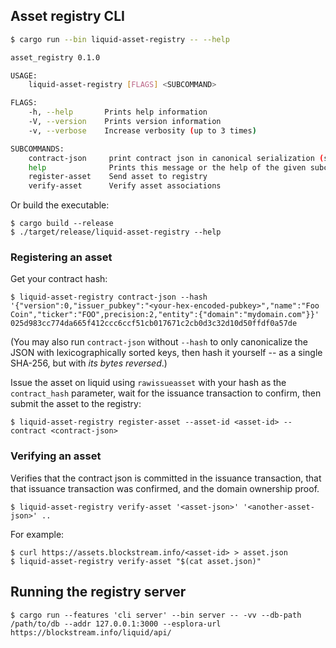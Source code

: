 ## Asset registry CLI

```bash
$ cargo run --bin liquid-asset-registry -- --help

asset_registry 0.1.0

USAGE:
    liquid-asset-registry [FLAGS] <SUBCOMMAND>

FLAGS:
    -h, --help       Prints help information
    -V, --version    Prints version information
    -v, --verbose    Increase verbosity (up to 3 times)

SUBCOMMANDS:
    contract-json     print contract json in canonical serialization (sorted)
    help              Prints this message or the help of the given subcommand(s)
    register-asset    Send asset to registry
    verify-asset      Verify asset associations
```

Or build the executable:
```
$ cargo build --release
$ ./target/release/liquid-asset-registry --help
```

### Registering an asset

Get your contract hash:
```
$ liquid-asset-registry contract-json --hash '{"version":0,"issuer_pubkey":"<your-hex-encoded-pubkey>","name":"Foo Coin","ticker":"FOO",precision:2,"entity":{"domain":"mydomain.com"}}'
025d983cc774da665f412ccc6ccf51cb017671c2cb0d3c32d10d50ffdf0a57de
```

(You may also run `contract-json` without `--hash` to only canonicalize the JSON with lexicographically sorted keys,
then hash it yourself -- as a single SHA-256, but with *its bytes reversed*.)

Issue the asset on liquid using `rawissueasset` with your hash as the `contract_hash` parameter,
wait for the issuance transaction to confirm, then submit the asset to the registry:

```
$ liquid-asset-registry register-asset --asset-id <asset-id> --contract <contract-json>
```

### Verifying an asset

Verifies that the contract json is committed in the issuance transaction,
that that issuance transaction was confirmed,
and the domain ownership proof.

```
$ liquid-asset-registry verify-asset '<asset-json>' '<another-asset-json>' ..
```

For example:
```
$ curl https://assets.blockstream.info/<asset-id> > asset.json
$ liquid-asset-registry verify-asset "$(cat asset.json)"
```

## Running the registry server

```
$ cargo run --features 'cli server' --bin server -- -vv --db-path /path/to/db --addr 127.0.0.1:3000 --esplora-url https://blockstream.info/liquid/api/
```